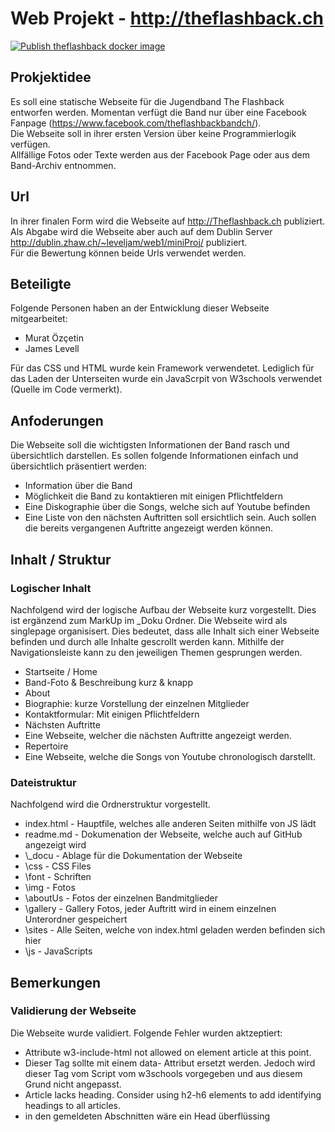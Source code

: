 # Web Projekt - http://theflashback.ch   
[![Publish theflashback docker image](https://github.com/jimmylevell/theflashback.ch/actions/workflows/action.yml/badge.svg?branch=master)](https://github.com/jimmylevell/theflashback.ch/actions/workflows/action.yml)  

## Prokjektidee  
Es soll eine statische Webseite für die Jugendband The Flashback entworfen werden. Momentan verfügt die Band nur über eine Facebook Fanpage (https://www.facebook.com/theflashbackbandch/).  
Die Webseite soll in ihrer ersten Version über keine Programmierlogik verfügen.  
Allfällige Fotos oder Texte werden aus der Facebook Page oder aus dem Band-Archiv entnommen.  

## Url
In ihrer finalen Form wird die Webseite auf http://Theflashback.ch publiziert.  
Als Abgabe wird die Webseite aber auch auf dem Dublin Server http://dublin.zhaw.ch/~leveljam/web1/miniProj/ publiziert.  
Für die Bewertung können beide Urls verwendet werden.

## Beteiligte
Folgende Personen haben an der Entwicklung dieser Webseite mitgearbeitet:
* Murat Özçetin  
* James Levell  

Für das CSS und HTML wurde kein Framework verwendetet. Lediglich für das Laden der Unterseiten wurde ein JavaScrpit von W3schools verwendet (Quelle im Code vermerkt).   

## Anfoderungen
Die Webseite soll die wichtigsten Informationen der Band rasch und übersichtlich darstellen. Es sollen folgende Informationen einfach und übersichtlich präsentiert werden:
* Information über die Band
* Möglichkeit die Band zu kontaktieren mit einigen Pflichtfeldern
* Eine Diskographie über die Songs, welche sich auf Youtube befinden
* Eine Liste von den nächsten Auftritten soll ersichtlich sein. Auch sollen die bereits vergangenen Auftritte angezeigt werden können.

## Inhalt / Struktur
### Logischer Inhalt
Nachfolgend wird der logische Aufbau der Webseite kurz vorgestellt. Dies ist ergänzend zum MarkUp im \_Doku Ordner. Die Webseite wird als singlepage organisisert. Dies bedeutet, dass alle Inhalt sich einer Webseite befinden und durch alle Inhalte gescrollt werden kann. Mithilfe der Navigationsleiste kann zu den jeweiligen Themen gesprungen werden.

*	Startseite / Home  
 *	Band-Foto & Beschreibung kurz & knapp  
*	About  
 *	Biographie: kurze Vorstellung der einzelnen Mitglieder  
 * 	Kontaktformular: Mit einigen Pflichtfeldern  
*	Nächsten Auftritte  
 * Eine Webseite, welcher die nächsten Auftritte angezeigt werden.  
*	Repertoire  
 *	Eine Webseite, welche die Songs von Youtube chronologisch darstellt.  

### Dateistruktur
Nachfolgend wird die Ordnerstruktur vorgestellt.

* index.html - Hauptfile, welches alle anderen Seiten mithilfe von JS lädt
* readme.md - Dokumenation der Webseite, welche auch auf GitHub angezeigt wird
* \\\_docu - Ablage für die Dokumentation der Webseite
* \css - CSS Files
* \font - Schriften
* \img - Fotos
 * \aboutUs - Fotos der einzelnen Bandmitglieder
 * \gallery - Gallery Fotos, jeder Auftritt wird in einem einzelnen Unterordner gespeichert
* \sites - Alle Seiten, welche von index.html geladen werden befinden sich hier
* \js - JavaScripts

## Bemerkungen
### Validierung der Webseite
Die Webseite wurde validiert. Folgende Fehler wurden aktzeptiert:
* Attribute w3-include-html not allowed on element article at this point.
 * Dieser Tag sollte mit einem data- Attribut ersetzt werden. Jedoch wird dieser Tag vom Script vom w3schools vorgegeben und aus diesem Grund nicht angepasst.
* Article lacks heading. Consider using h2-h6 elements to add identifying headings to all articles.
 * in den gemeldeten Abschnitten wäre ein Head überflüssing
